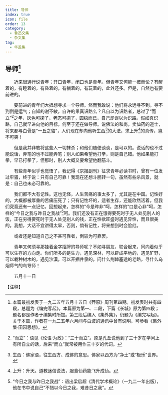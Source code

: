 ```yaml
---
title: 导师
index: true
icon: file
order: 13
category:
  - 鲁迅文集
  - 杂文集
tag:  
  - 华盖集
---
```


## 导师[^①]

　　近来很通行说青年；开口青年，闭口也是青年。但青年又何能一概而论？有醒着的，有睡着的，有昏着的，有躺着的，有玩着的，此外还多。但是，自然也有要前进的。

　　要前进的青年们大抵想寻求一个导师。然而我敢说：他们将永远寻不到。寻不到倒是运气；自知的谢不敏，自许的果真识路么？凡自以为识路者，总过了“而立”[^②]之年，灰色可掬了，老态可掬了，圆稳而已，自己却误以为识路。假如真识路，自己就早进向他的目标，何至于还在做导师。说佛法的和尚，卖仙药的道士，将来都与白骨是“一丘之貉”，人们现在却向他听生西[^③]的大法，求上升[^④]的真传，岂不可笑！

　　但是我并非敢将这些人一切抹杀；和他们随便谈谈，是可以的。说话的也不过能说话，弄笔的也不过能弄笔；别人如果希望他打拳，则是自己错。他如果能打拳，早已打拳了，但那时，别人大概又要希望他翻筋斗。

　　有些青年似乎也觉悟了，我记得《京报副刊》征求青年必读书时，曾有一位发过牢骚，终于说：只有自己可靠！我现在还想斗胆转一句，虽然有些杀风景，就是：自己也未必可靠的。

　　我们都不大有记性。这也无怪，人生苦痛的事太多了，尤其是在中国。记性好的，大概都被厚重的苦痛压死了；只有记性坏的，适者生存，还能欣然活着。但我们究竟还有一点记忆，回想起来，怎样的“今是昨非”呵，怎样的“口是心非”呵，怎样的“今日之我与昨日之我战”[^⑤]呵。我们还没有正在饿得要死时于无人处见别人的饭，正在穷得要死时于无人处见别人的钱，正在性欲旺盛时遇见异性，而且很美的。我想，大话不宜讲得太早，否则，倘有记性，将来想到时会脸红。

　　或者还是知道自己之不甚可靠者，倒较为可靠罢。

　　青年又何须寻那挂着金字招牌的导师呢？不如寻朋友，联合起来，同向着似乎可以生存的方向走。你们所多的是生力，遇见深林，可以辟成平地的，遇见旷野，可以栽种树木的，遇见沙漠，可以开掘井泉的。问什么荆棘塞途的老路，寻什么乌烟瘴气的鸟导师！

　　五月十一日

【注释】

[^①]:本篇最初发表于一九二五年五月十五日《莽原》周刊第四期。初发表时共有四段，总题为《编完写起》。本篇原为第一、二段，下篇《长城》原为第四段；题名都是作者于编集时所加。第三段后编入《集外集》，仍题为《编完写起》。关于本篇，作者在一九二五年六月间与白波的通讯中曾有说明，可参看《集外集·田园思想》。

[^②]:“而立”：语见《论语·为政》：“三十而立”。原是孔丘说他到了三十岁在学问上有所自立的话，后来“而立”就常被用作三十岁的代词。

[^③]:生西：佛家语，往生西方、成佛的意思。佛家以西方为“净土”或“极乐”世界。

[^④]:上升：升天。道教迷信说法，服食仙药能飞升成仙。

[^⑤]:“今日之我与昨日之我战”：语出梁启超《清代学术概论》（一九二一年出版），他在书中说自己“不惜以今日之我，难昔日之我”。
